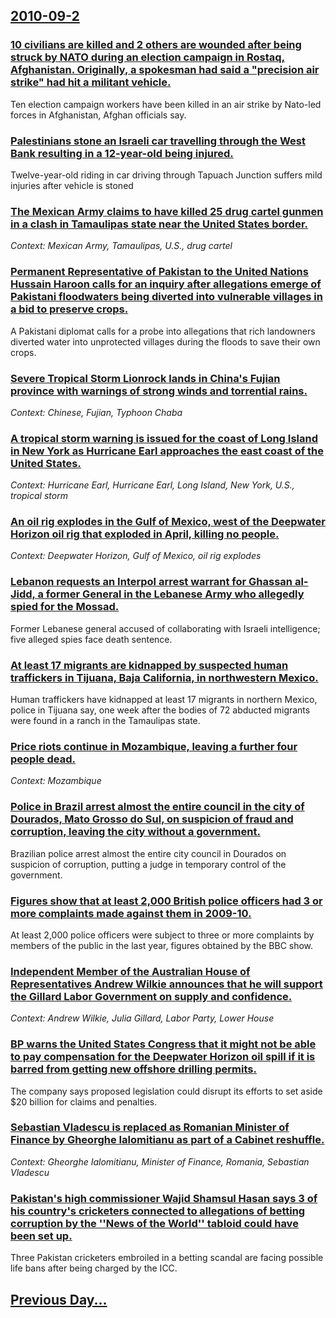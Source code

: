 ## [2010-09-2](/news/2010/09/2/index.md)

### [10 civilians are killed and 2 others are wounded after being struck by NATO during an election campaign in Rostaq, Afghanistan. Originally, a spokesman had said a "precision air strike" had hit a militant vehicle. ](/news/2010/09/2/10-civilians-are-killed-and-2-others-are-wounded-after-being-struck-by-nato-during-an-election-campaign-in-rostaq-afghanistan-originally.md)
Ten election campaign workers have been killed in an air strike by Nato-led forces in Afghanistan, Afghan officials say.

### [Palestinians stone an Israeli car travelling through the West Bank resulting in a 12-year-old being injured. ](/news/2010/09/2/palestinians-stone-an-israeli-car-travelling-through-the-west-bank-resulting-in-a-12-year-old-being-injured.md)
Twelve-year-old riding in car driving through Tapuach Junction suffers mild injuries after vehicle is stoned 

### [The Mexican Army claims to have killed 25 drug cartel gunmen in a clash in Tamaulipas state near the United States border. ](/news/2010/09/2/the-mexican-army-claims-to-have-killed-25-drug-cartel-gunmen-in-a-clash-in-tamaulipas-state-near-the-united-states-border.md)
_Context: Mexican Army, Tamaulipas, U.S., drug cartel_

### [Permanent Representative of Pakistan to the United Nations Hussain Haroon calls for an inquiry after allegations emerge of Pakistani floodwaters being diverted into vulnerable villages in a bid to preserve crops. ](/news/2010/09/2/permanent-representative-of-pakistan-to-the-united-nations-hussain-haroon-calls-for-an-inquiry-after-allegations-emerge-of-pakistani-floodwa.md)
A Pakistani diplomat calls for a probe into allegations that rich landowners diverted water into unprotected villages during the floods to save their own crops.

### [Severe Tropical Storm Lionrock lands in China's Fujian province with warnings of strong winds and torrential rains. ](/news/2010/09/2/severe-tropical-storm-lionrock-lands-in-china-s-fujian-province-with-warnings-of-strong-winds-and-torrential-rains.md)
_Context: Chinese, Fujian, Typhoon Chaba_

### [A tropical storm warning is issued for the coast of Long Island in New York as Hurricane Earl approaches the east coast of the United States. ](/news/2010/09/2/a-tropical-storm-warning-is-issued-for-the-coast-of-long-island-in-new-york-as-hurricane-earl-approaches-the-east-coast-of-the-united-states.md)
_Context: Hurricane Earl, Hurricane Earl, Long Island, New York, U.S., tropical storm_

### [An oil rig explodes in the Gulf of Mexico, west of the Deepwater Horizon oil rig that exploded in April, killing no people. ](/news/2010/09/2/an-oil-rig-explodes-in-the-gulf-of-mexico-west-of-the-deepwater-horizon-oil-rig-that-exploded-in-april-killing-no-people.md)
_Context: Deepwater Horizon, Gulf of Mexico, oil rig explodes_

### [Lebanon requests an Interpol arrest warrant for Ghassan al-Jidd, a former General in the Lebanese Army who allegedly spied for the Mossad. ](/news/2010/09/2/lebanon-requests-an-interpol-arrest-warrant-for-ghassan-al-jidd-a-former-general-in-the-lebanese-army-who-allegedly-spied-for-the-mossad.md)
Former Lebanese general accused of collaborating with Israeli intelligence; five alleged spies face death sentence.

### [At least 17 migrants are kidnapped by suspected human traffickers in Tijuana, Baja California, in northwestern Mexico. ](/news/2010/09/2/at-least-17-migrants-are-kidnapped-by-suspected-human-traffickers-in-tijuana-baja-california-in-northwestern-mexico.md)
Human&#x20;traffickers&#x20;have&#x20;kidnapped&#x20;at&#x20;least&#x20;17&#x20;migrants&#x20;in&#x20;northern&#x20;Mexico,&#x20;police&#x20;in&#x20;Tijuana&#x20;say,&#x20;one&#x20;week&#x20;after&#x20;the&#x20;bodies&#x20;of&#x20;72&#x20;abducted&#x20;migrants&#x20;were&#x20;found&#x20;in&#x20;a&#x20;ranch&#x20;in&#x20;the&#x20;Tamaulipas&#x20;state.&#x0A;

### [Price riots continue in Mozambique, leaving a further four people dead. ](/news/2010/09/2/price-riots-continue-in-mozambique-leaving-a-further-four-people-dead.md)
_Context: Mozambique_

### [Police in Brazil arrest almost the entire council in the city of Dourados,  Mato Grosso do Sul, on suspicion of fraud and corruption, leaving the city without a government. ](/news/2010/09/2/police-in-brazil-arrest-almost-the-entire-council-in-the-city-of-dourados-mato-grosso-do-sul-on-suspicion-of-fraud-and-corruption-leavin.md)
Brazilian police arrest almost the entire city council in Dourados on suspicion of corruption, putting a judge in temporary control of the government.

### [Figures show that at least 2,000 British police officers had 3 or more complaints made against them in 2009-10. ](/news/2010/09/2/figures-show-that-at-least-2-000-british-police-officers-had-3-or-more-complaints-made-against-them-in-2009-10.md)
At least 2,000 police officers were subject to three or more complaints by members of the public in the last year, figures obtained by the BBC show.

### [Independent Member of the Australian House of Representatives Andrew Wilkie announces that he will support the Gillard Labor Government on supply and confidence. ](/news/2010/09/2/independent-member-of-the-australian-house-of-representatives-andrew-wilkie-announces-that-he-will-support-the-gillard-labor-government-on-s.md)
_Context: Andrew Wilkie, Julia Gillard, Labor Party, Lower House_

### [BP warns the United States Congress that it might not be able to pay compensation for the Deepwater Horizon oil spill if it is barred from getting new offshore drilling permits. ](/news/2010/09/2/bp-warns-the-united-states-congress-that-it-might-not-be-able-to-pay-compensation-for-the-deepwater-horizon-oil-spill-if-it-is-barred-from-g.md)
The company says proposed legislation could disrupt its efforts to set aside $20 billion for claims and penalties.

### [Sebastian Vladescu is replaced as Romanian Minister of Finance by Gheorghe Ialomitianu as part of a Cabinet reshuffle. ](/news/2010/09/2/sebastian-vladescu-is-replaced-as-romanian-minister-of-finance-by-gheorghe-ialomitianu-as-part-of-a-cabinet-reshuffle.md)
_Context: Gheorghe Ialomitianu, Minister of Finance, Romania, Sebastian Vladescu_

### [Pakistan's high commissioner Wajid Shamsul Hasan says 3 of his country's cricketers connected to allegations of betting corruption by the ''News of the World'' tabloid could have been set up. ](/news/2010/09/2/pakistan-s-high-commissioner-wajid-shamsul-hasan-says-3-of-his-country-s-cricketers-connected-to-allegations-of-betting-corruption-by-the.md)
Three Pakistan cricketers embroiled in a betting scandal are facing possible life bans after being charged by the ICC.

## [Previous Day...](/news/2010/09/1/index.md)

